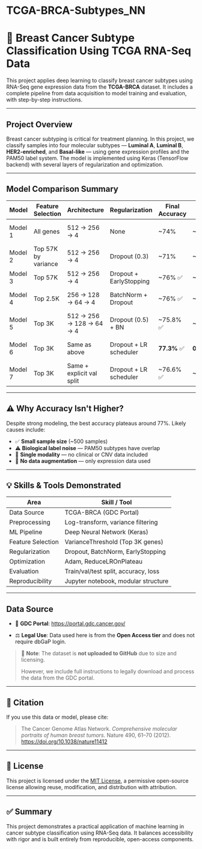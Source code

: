 # TCGA-BRCA-Subtypes_NN

# 🧬 Breast Cancer Subtype Classification Using TCGA RNA-Seq Data

This project applies deep learning to classify breast cancer subtypes using RNA-Seq gene expression data from the **TCGA-BRCA** dataset. It includes a complete pipeline from data acquisition to model training and evaluation, with step-by-step instructions.

---

## Project Overview

Breast cancer subtyping is critical for treatment planning. In this project, we classify samples into four molecular subtypes — **Luminal A**, **Luminal B**, **HER2-enriched**, and **Basal-like** — using gene expression profiles and the PAM50 label system. The model is implemented using Keras (TensorFlow backend) with several layers of regularization and optimization.

---

## Model Comparison Summary

| Model     | Feature Selection     | Architecture              | Regularization             | Final Accuracy | Final Loss | Notes                                 |
|-----------|-----------------------|----------------------------|-----------------------------|----------------|-------------|----------------------------------------|
| Model 1   | All genes             | 512 → 256 → 4             | None                        | ~74%           | ~2.79       | Simple baseline model                  |
| Model 2   | Top 57K by variance   | 512 → 256 → 4             | Dropout (0.3)               | ~71%           | ~0.87       | Mild regularization added              |
| Model 3   | Top 57K               | 512 → 256 → 4             | Dropout + EarlyStopping     | ~76% ✅        | ~1.51       | Best early-stage model                 |
| Model 4   | Top 2.5K              | 256 → 128 → 64 → 4        | BatchNorm + Dropout         | ~76% ✅        | ~1.02       | Well-regularized, compact              |
| Model 5   | Top 3K                | 512 → 256 → 128 → 64 → 4  | Dropout (0.5) + BN          | ~75.8% ✅      | ~0.9262     | Very consistent                        |
| Model 6   | Top 3K                | Same as above             | Dropout + LR scheduler      | **77.3%** ✅ | **0.8981**  | Best performance overall               |
| Model 7   | Top 3K                | Same + explicit val split | Dropout + LR scheduler      | ~76.6% ✅      | ~0.8688     | Very stable and generalizable         |

---

## ⚠️ Why Accuracy Isn't Higher?

Despite strong modeling, the best accuracy plateaus around 77%. Likely causes include:

- ✅ **Small sample size** (~500 samples)
- ⚠️ **Biological label noise** — PAM50 subtypes have overlap
- 🔬 **Single modality** — no clinical or CNV data included
- 🧪 **No data augmentation** — only expression data used

---

## 💡 Skills & Tools Demonstrated

| Area              | Skill / Tool                         |
|-------------------|---------------------------------------|
| Data Source       | TCGA-BRCA (GDC Portal)                |
| Preprocessing     | Log-transform, variance filtering     |
| ML Pipeline       | Deep Neural Network (Keras)           |
| Feature Selection | VarianceThreshold (Top 3K genes)      |
| Regularization    | Dropout, BatchNorm, EarlyStopping     |
| Optimization      | Adam, ReduceLROnPlateau               |
| Evaluation        | Train/val/test split, accuracy, loss  |
| Reproducibility   | Jupyter notebook, modular structure   |

---

## Data Source

- 🔗 **GDC Portal**: https://portal.gdc.cancer.gov/

- ⚖️ **Legal Use**: Data used here is from the **Open Access tier** and does not require dbGaP login.

> 🚫 **Note**: The dataset is **not uploaded to GitHub** due to size and licensing.
>
> However, we include full instructions to legally download and process the data from the GDC portal.

---

## 🧾 Citation

If you use this data or model, please cite:

> The Cancer Genome Atlas Network. *Comprehensive molecular portraits of human breast tumors*. Nature 490, 61–70 (2012). https://doi.org/10.1038/nature11412

---

## 📄 License

This project is licensed under the [MIT License](LICENSE), a permissive open-source license allowing reuse, modification, and distribution with attribution.



---

## ✅ Summary

This project demonstrates a practical application of machine learning in cancer subtype classification using RNA-Seq data. It balances accessibility with rigor and is built entirely from reproducible, open-access components.
